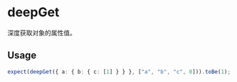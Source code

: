 # deepGet

深度获取对象的属性值。

## Usage

```ts
expect(deepGet({ a: { b: { c: [1] } } }, ["a", "b", "c", 0])).toBe(1);
```

